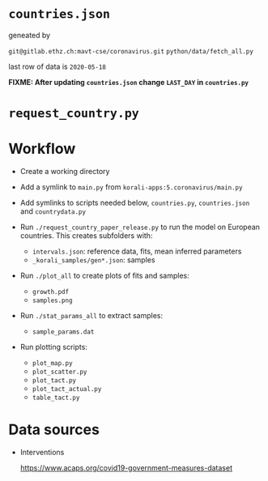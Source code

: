 # `countries.json` 

geneated by

`git@gitlab.ethz.ch:mavt-cse/coronavirus.git` `python/data/fetch_all.py`

last row of data is `2020-05-18`

**FIXME: After updating `countries.json` change `LAST_DAY` in `countries.py`**

# `request_country.py`


# Workflow

* Create a working directory

* Add a symlink to `main.py` from `korali-apps:5.coronavirus/main.py`

* Add symlinks to scripts needed below, `countries.py`, `countries.json` and `countrydata.py`

* Run `./request_country_paper_release.py` to run the model on European
  countries. This creates subfolders with:
  - `intervals.json`: reference data, fits, mean inferred parameters
  - `_korali_samples/gen*.json`: samples

* Run `./plot_all` to create plots of fits and samples:
  - `growth.pdf`
  - `samples.png`
  
* Run `./stat_params_all` to extract samples:
  - `sample_params.dat`

* Run plotting scripts:
  - `plot_map.py`
  - `plot_scatter.py`
  - `plot_tact.py`
  - `plot_tact_actual.py`
  - `table_tact.py`

# Data sources

* Interventions

  <https://www.acaps.org/covid19-government-measures-dataset>
